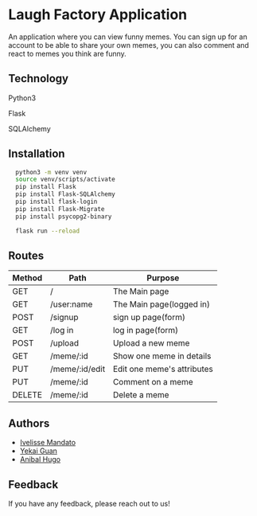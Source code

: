 
# Laugh Factory Application

An application where you can view funny memes. You can sign up for an account
to be able to share your own memes, you can also comment and react to memes you think are funny.


## Technology 
Python3

Flask

SQLAlchemy
## Installation



```bash
  python3 -m venv venv 
  source venv/scripts/activate 
  pip install Flask 
  pip install Flask-SQLAlchemy 
  pip install flask-login
  pip install Flask-Migrate    
  pip install psycopg2-binary     

  flask run --reload
```
    
## Routes

|Method	     |Path	            |Purpose|
|------------|------------------|-----------------------------------------------------------|
|GET	     |/	                |The Main page|
|GET	     |/user:name	    |The Main page(logged in)|
|POST	     |/signup	        |sign up page(form)|
|GET	     |/log in	        |log in page(form)|
|POST	     |/upload	        |Upload a new meme|
|GET	     |/meme/:id	        |Show one meme in details|
|PUT	     |/meme/:id/edit	|Edit one meme's attributes|
|PUT	     |/meme/:id	        |Comment on a meme|
|DELETE	     |/meme/:id	        |Delete a meme|



## Authors

- [Ivelisse Mandato](https://www.github.com/imandato)
- [Yekai Guan](https://www.github.com/chosenbyme)
- [Anibal Hugo](https://www.github.com/ahugo93)


## Feedback

If you have any feedback, please reach out to us!

